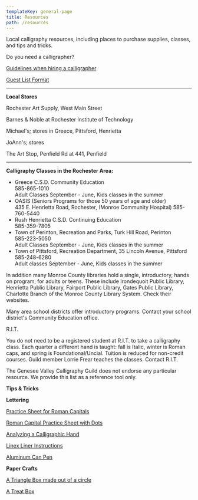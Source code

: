 ```yaml
---
templateKey: general-page
title: Resources
path: /resources
---
```

Local calligraphy resources, including places to purchase supplies, classes, and tips and tricks.

Do you need a calligrapher?

[Guidelines when hiring a calligrapher](/img/calligraphyguideforevents.pdf)

[Guest List Format](/img/guestlistformat.pdf)

- - -

**Local Stores**

Rochester Art Supply, West Main Street

Barnes & Noble at Rochester Institute of Technology

Michael's; stores in Greece, Pittsford, Henrietta

JoAnn's; stores

The Art Stop, Penfield Rd at 441, Penfield

- - -

**Calligraphy Classes in the Rochester Area:**

* Greece C.S.D. Community Education\
  585-865-1010\
  Adult Classes September - June, Kids classes in the summer
* OASIS (Seniors Programs for those 50 years of age and older)\
  435 E. Henrietta Road, Rochester, (Monroe Community Hospital) 585-760-5440
* Rush Henrietta C.S.D. Continuing Education\
  585-359-7805
* Town of Perinton, Recreation and Parks, Turk Hill Road, Perinton\
  585-223-5050\
  Adult Classes September - June, Kids classes in the summer
* Town of Pittsford, Recreation Department, 35 Lincoln Avenue, Pittsford\
  585-248-6280\
  Adult classes September - June, Kids classes in the summer

In addition many Monroe County libraries hold a single, introductory, hands on program, for adults or teens. These include Irondequoit Public Library, Henrietta Public Library, Fairport Public Library, Gates Public Library, Charlotte Branch of the Monroe County Library System. Check their websites.

Many area school districts offer introductory programs. Contact your school district's Community Education office.

R.I.T.

You do not need to be a registered student at R.I.T. to take a calligraphy class. Each quarter a different hand is taught: fall is Italic, winter is Roman caps, and spring is Foundational/Uncial. Tuition is reduced for non-credit courses. Guild member Lorrie Frear teaches the classes. Contact R.I.T.

The Genesee Valley Calligraphy Guild does not endorse any particular resource. We provide this list as a reference tool only.

**Tips & Tricks**

**Lettering**

[Practice Sheet for Roman Capitals](/img/capitalspracticesheet.pdf)

[Roman Capital Practice Sheet with Dots](/img/romanmajusculespracticesheet.pdf)

[Analyzing a Calligraphic Hand](/img/analyzingacalligraphichand.pdf)

[Linex Liner Instructions](/img/linexinstructions.pdf)

[Aluminum Can Pen](/img/aluminumcanpen.pdf)

**Paper Crafts**

[A Triangle Box made out of a circle](/img/trianglebox.pdf)

[A Treat Box](/img/treatbox.pdf)
